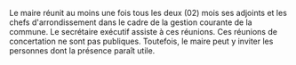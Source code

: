 Le maire réunit au moins une fois tous les deux (02) mois ses adjoints et les chefs d'arrondissement dans le cadre de la gestion courante de la commune. Le secrétaire exécutif assiste à ces réunions. Ces réunions de concertation ne sont pas publiques. Toutefois, le maire peut y inviter les personnes dont la présence paraît utile.